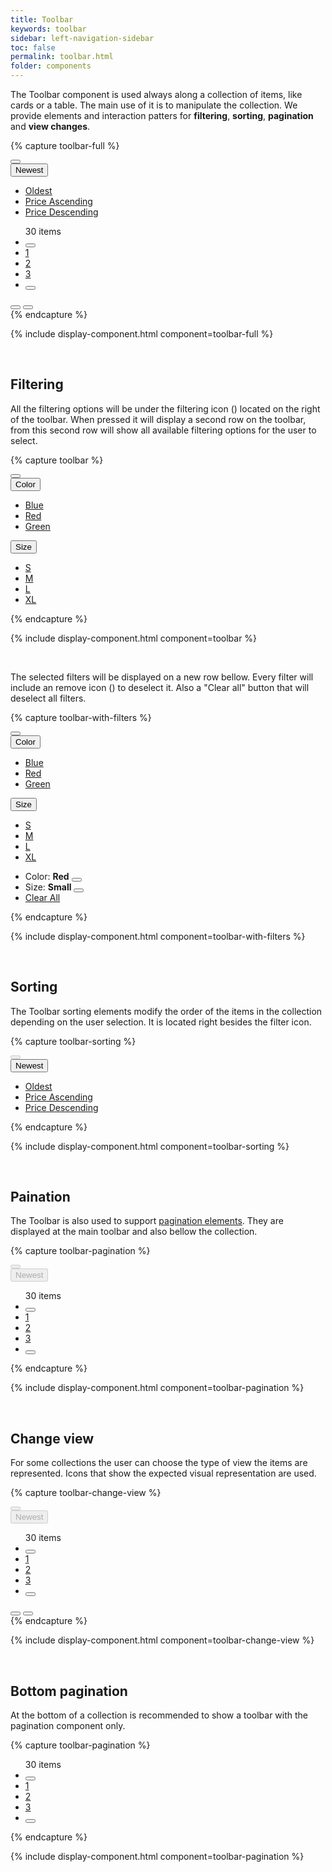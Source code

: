 ```yaml
---
title: Toolbar
keywords: toolbar
sidebar: left-navigation-sidebar
toc: false
permalink: toolbar.html
folder: components
---
```


The Toolbar component is used always along a collection of items, like cards or a table. The main use of it is to manipulate the collection. We provide elements and interaction patters for **filtering**, **sorting**, **pagination** and **view changes**.

{% capture toolbar-full %}
<div class="tn-toolbar">
    <div class="tn-toolbar__group tn-toolbar__group--filter">
        <button class="tn-button tn-button--text tn-button--icon tn-toolbar__button" aria-label="BUTTON_LABEL">
            <span class="tn-icon tn-icon--filter tn-icon--medium" role="presentation"></span>
        </button>
        <span role="separator"></span>
        <div class="tn-dropdown">
            <button class="tn-dropdown__control tn-dropdown__control--no-border" aria-controls="oEeRk201" aria-expanded="false" aria-haspopup="true">
                <span class="tn-icon tn-icon--sort tn-dropdown__icon" role="presentation"></span>
                Newest
            </button>
            <ul class="tn-dropdown__menu" aria-hidden="true" id="oEeRk201">
                <li><a href="#" class="tn-dropdown__item">Oldest</a></li>
                <li><a href="#" class="tn-dropdown__item">Price Ascending</a></li>
                <li><a href="#" class="tn-dropdown__item">Price Descending</a></li>
            </ul>            
        </div>
        <span role="separator"></span>
    </div>
    <div class="tn-toolbar__group tn-toolbar__group--view">
        <div class="tn-toolbar__pagination">
            <ul class="tn-pagination">
                <span class="tn-pagination__total">30 items</span>
                <li class="tn-pagination__item">
                    <button class="tn-button tn-button--text tn-button--icon tn-button--small" aria-label="Previous" aria-disabled="true">
                        <span class="tn-icon tn-icon--chevron-back tn-icon--small" role="presentation"></span>
                    </button>
                </li>
                <li class="tn-pagination__item">
                    <a href="#" class="tn-pagination__link" aria-selected="true">1</a>
                </li>
                <li class="tn-pagination__item">
                    <a href="#" class="tn-pagination__link">2</a>
                </li>
                <li class="tn-pagination__item">
                    <a href="#" class="tn-pagination__link">3</a>
                </li>
                <li class="tn-pagination__item">
                    <button class="tn-button tn-button--text tn-button--icon tn-button--small" aria-label="Next">
                        <span class="tn-icon tn-icon--chevron tn-icon--small" role="presentation"></span>
                    </button>
                </li>
            </ul>
        </div>
        <div class="tn-toolbar__view-as">
            <button class="tn-button tn-button--text tn-button--icon" aria-label="View as grid" aria-pressed="true">
                <span class="tn-icon tn-icon--grid tn-icon--medium" role="presentation"></span>
            </button>
            <button class="tn-button tn-button--text tn-button--icon" aria-label="View as list" aria-pressed="false">
                <span class="tn-icon tn-icon--list tn-icon--medium" role="presentation"></span>
            </button>
        </div>
    </div>
</div>
{% endcapture %}

{% include display-component.html component=toolbar-full %}

<br/>

## Filtering

All the filtering options will be under the filtering icon (<span class="tn-icon tn-icon--filter tn-icon--medium" style="font-size: 1em; vertical-align: middle;"></span>) located on the right of the toolbar. When pressed it will display a second row on the toolbar, from this second row will show all available filtering options for the user to select.

{% capture toolbar %}
<div class="tn-toolbar">
    <div class="tn-toolbar__group tn-toolbar__group--filter">
        <button class="tn-button tn-button--text tn-button--icon tn-toolbar__button" aria-label="BUTTON_LABEL" aria-expanded="false" aria-controls="gfAMe850" aria-haspopup="true">
            <span class="tn-icon tn-icon--filter tn-icon--medium" role="presentation"></span>
        </button>
    </div>
    <!-- FILTER OPTIONS ROW -->
    <div class="tn-toolbar__group tn-toolbar__group--filter-options" id="gfAMe850" aria-hidden="true">
        <div class="tn-dropdown">
            <button class="tn-dropdown__control tn-dropdown__control--no-border" aria-controls="I5fPJ494" aria-expanded="false" aria-haspopup="true">
                Color
            </button>
            <ul class="tn-dropdown__menu" aria-hidden="true" id="I5fPJ494">
                <li><a href="#" class="tn-dropdown__item">Blue</a></li>
                <li><a href="#" class="tn-dropdown__item">Red</a></li>
                <li><a href="#" class="tn-dropdown__item">Green</a></li>
            </ul>
        </div>
        <span role="separator"></span>
        <div class="tn-dropdown">
            <button class="tn-dropdown__control tn-dropdown__control--no-border" aria-controls="EewD5366" aria-expanded="false" aria-haspopup="true">
                Size
            </button>
            <ul class="tn-dropdown__menu" aria-hidden="true" id="EewD5366">
                <li><a href="#" class="tn-dropdown__item">S</a></li>
                <li><a href="#" class="tn-dropdown__item">M</a></li>
                <li><a href="#" class="tn-dropdown__item">L</a></li>
                <li><a href="#" class="tn-dropdown__item">XL</a></li>
            </ul>
        </div>
        <span role="separator"></span>
    </div>
</div>
{% endcapture %}

{% include display-component.html component=toolbar %}

<br />

The selected filters will be displayed on a new row bellow. Every filter will include an remove icon (<span class="tn-icon tn-icon--filterremove" style="font-size: 1em; vertical-align: middle"></span>) to deselect it. Also a "Clear all" button that will deselect all filters.

{% capture toolbar-with-filters %}
<div class="tn-toolbar">
    <div class="tn-toolbar__group tn-toolbar__group--filter">
        <button class="tn-button tn-button--text tn-button--icon tn-toolbar__button" aria-label="BUTTON_LABEL" aria-expanded="false" aria-controls="gfAMe851" aria-haspopup="true">
            <span class="tn-icon tn-icon--filter tn-icon--medium" role="presentation"></span>
        </button>
    </div>
    <!-- FILTER OPTIONS ROW -->
    <div class="tn-toolbar__group tn-toolbar__group--filter-options" id="gfAMe851" aria-hidden="true">
        <div class="tn-dropdown">
            <button class="tn-dropdown__control tn-dropdown__control--no-border" aria-controls="I5fPJ494" aria-expanded="false" aria-haspopup="true">
                Color
            </button>
            <ul class="tn-dropdown__menu" aria-hidden="true" id="I5fPJ494">
                <li><a href="#" class="tn-dropdown__item">Blue</a></li>
                <li><a href="#" class="tn-dropdown__item">Red</a></li>
                <li><a href="#" class="tn-dropdown__item">Green</a></li>
            </ul>
        </div>
        <span role="separator"></span>
        <div class="tn-dropdown">
            <button class="tn-dropdown__control tn-dropdown__control--no-border" aria-controls="EewD5366" aria-expanded="false" aria-haspopup="true">
                Size
            </button>
            <ul class="tn-dropdown__menu" aria-hidden="true" id="EewD5366">
                <li><a href="#" class="tn-dropdown__item">S</a></li>
                <li><a href="#" class="tn-dropdown__item">M</a></li>
                <li><a href="#" class="tn-dropdown__item">L</a></li>
                <li><a href="#" class="tn-dropdown__item">XL</a></li>
            </ul>
        </div>
        <span role="separator"></span>
    </div>
    <div class="tn-toolbar__group tn-toolbar__group--applied-filters">
        <ul class="tn-toolbar__applied-filter-list">
            <li class="tn-toolbar__applied-filter-item">
                <span>Color: <strong>Red</strong></span>
                <button class="tn-button tn-button--text tn-button--small tn-button--icon" aria-label="Clear">
                    <span class="tn-icon tn-icon--filterremove" role="presentation"></span>
                </button>
            </li>
            <li class="tn-toolbar__applied-filter-item">
                <span>Size: <strong>Small</strong></span>
                <button class="tn-button tn-button--text tn-button--small tn-button--icon" aria-label="Clear">
                    <span class="tn-icon tn-icon--filterremove" role="presentation"></span>
                </button>
            </li>
            <li class="tn-toolbar__applied-filter-item">
                <a href="#" class="tn-toolbar__applied-filter-clear">Clear All</a>
            </li>
        </ul>
    </div>
</div>
{% endcapture %}

{% include display-component.html component=toolbar-with-filters %}

<br/>

## Sorting

The Toolbar sorting elements modify the order of the items in the collection depending on the user selection. It is located right besides the filter icon.

{% capture toolbar-sorting %}
<div class="tn-toolbar">
    <div class="tn-toolbar__group tn-toolbar__group--filter">
        <button class="tn-button tn-button--text tn-button--icon tn-toolbar__button" aria-label="BUTTON_LABEL" disabled aria-disabled="true">
            <span class="tn-icon tn-icon--filter tn-icon--medium" role="presentation"></span>
        </button>
        <span role="separator"></span>
        <div class="tn-dropdown">
            <button class="tn-dropdown__control tn-dropdown__control--no-border" aria-controls="oEeRk206" aria-expanded="false" aria-haspopup="true">
                <span class="tn-icon tn-icon--sort tn-dropdown__icon" role="presentation"></span>
                Newest
            </button>
            <ul class="tn-dropdown__menu" aria-hidden="true" id="oEeRk206">
                <li><a href="#" class="tn-dropdown__item">Oldest</a></li>
                <li><a href="#" class="tn-dropdown__item">Price Ascending</a></li>
                <li><a href="#" class="tn-dropdown__item">Price Descending</a></li>
            </ul>
        </div>
        <span role="separator"></span>
    </div>
</div>
{% endcapture %}

{% include display-component.html component=toolbar-sorting %}

<br />

## Paination

The Toolbar is also used to support [pagination elements](pagination.html). They are displayed at the main toolbar and also bellow the collection.

{% capture toolbar-pagination %}
<div class="tn-toolbar">
    <div class="tn-toolbar__group tn-toolbar__group--filter">
        <button class="tn-button tn-button--text tn-button--icon tn-toolbar__button" aria-label="BUTTON_LABEL" disabled aria-disabled="true">
            <span class="tn-icon tn-icon--filter tn-icon--medium" role="presentation"></span>
        </button>
        <span role="separator"></span>
        <div class="tn-dropdown">
            <button class="tn-dropdown__control tn-dropdown__control--no-border" disabled aria-disabled="true">
                <span class="tn-icon tn-icon--sort tn-dropdown__icon" role="presentation"></span>
                Newest
            </button>
        </div>
        <span role="separator"></span>
    </div>
    <div class="tn-toolbar__group tn-toolbar__group--view">
        <div class="tn-toolbar__pagination">
            <ul class="tn-pagination">
                <span class="tn-pagination__total">30 items</span>
                <li class="tn-pagination__item">
                    <button class="tn-button tn-button--text tn-button--icon tn-button--small" aria-label="Previous" aria-disabled="true">
                        <span class="tn-icon tn-icon--chevron-back tn-icon--small" role="presentation"></span>
                    </button>
                </li>
                <li class="tn-pagination__item">
                    <a href="#" class="tn-pagination__link" aria-selected="true">1</a>
                </li>
                <li class="tn-pagination__item">
                    <a href="#" class="tn-pagination__link">2</a>
                </li>
                <li class="tn-pagination__item">
                    <a href="#" class="tn-pagination__link">3</a>
                </li>
                <li class="tn-pagination__item">
                    <button class="tn-button tn-button--text tn-button--icon tn-button--small" aria-label="Next">
                        <span class="tn-icon tn-icon--chevron tn-icon--small" role="presentation"></span>
                    </button>
                </li>
            </ul>
        </div>
    </div>
</div>
{% endcapture %}

{% include display-component.html component=toolbar-pagination %}

<br />

## Change view

For some collections the user can choose the type of view the items are represented. Icons that show the expected visual representation are used.

{% capture toolbar-change-view %}
<div class="tn-toolbar">
    <div class="tn-toolbar__group tn-toolbar__group--filter">
        <button class="tn-button tn-button--text tn-button--icon tn-toolbar__button" aria-label="BUTTON_LABEL" disabled aria-disabled="true">
            <span class="tn-icon tn-icon--filter tn-icon--medium" role="presentation"></span>
        </button>
        <span role="separator"></span>
        <div class="tn-dropdown">
            <button class="tn-dropdown__control tn-dropdown__control--no-border" disabled aria-disabled="true">
                <span class="tn-icon tn-icon--sort tn-dropdown__icon" role="presentation"></span>
                Newest
            </button>
        </div>
        <span role="separator"></span>
    </div>
    <div class="tn-toolbar__group tn-toolbar__group--view">
        <div class="tn-toolbar__pagination">
            <ul class="tn-pagination">
                <span class="tn-pagination__total">30 items</span>
                <li class="tn-pagination__item">
                    <button class="tn-button tn-button--text tn-button--icon tn-button--small" aria-label="Previous" aria-disabled="true">
                        <span class="tn-icon tn-icon--chevron-back tn-icon--small" role="presentation"></span>
                    </button>
                </li>
                <li class="tn-pagination__item">
                    <a href="#" class="tn-pagination__link" aria-selected="true">1</a>
                </li>
                <li class="tn-pagination__item">
                    <a href="#" class="tn-pagination__link">2</a>
                </li>
                <li class="tn-pagination__item">
                    <a href="#" class="tn-pagination__link">3</a>
                </li>
                <li class="tn-pagination__item">
                    <button class="tn-button tn-button--text tn-button--icon tn-button--small" aria-label="Next">
                        <span class="tn-icon tn-icon--chevron tn-icon--small" role="presentation"></span>
                    </button>
                </li>
            </ul>
        </div>
        <div class="tn-toolbar__view-as">
            <button class="tn-button tn-button--text tn-button--icon" aria-label="View as grid" aria-pressed="true">
                <span class="tn-icon tn-icon--grid tn-icon--medium" role="presentation"></span>
            </button>
            <button class="tn-button tn-button--text tn-button--icon" aria-label="View as list" aria-pressed="false">
                <span class="tn-icon tn-icon--list tn-icon--medium" role="presentation"></span>
            </button>
        </div>
    </div>
</div>
{% endcapture %}

{% include display-component.html component=toolbar-change-view %}

<br/>

## Bottom pagination

At the bottom of a collection is recommended to show a toolbar with the pagination component only.

{% capture toolbar-pagination %}
<div class="tn-toolbar">
    <div class="tn-toolbar__group tn-toolbar__group--view">
        <div class="tn-toolbar__pagination">
            <ul class="tn-pagination">
                <span class="tn-pagination__total">30 items</span>
                <li class="tn-pagination__item">
                    <button class="tn-button tn-button--text tn-button--icon tn-button--small" aria-label="Previous" aria-disabled="true">
                        <span class="tn-icon tn-icon--chevron-back tn-icon--small" role="presentation"></span>
                    </button>
                </li>
                <li class="tn-pagination__item">
                    <a href="#" class="tn-pagination__link" aria-selected="true">1</a>
                </li>
                <li class="tn-pagination__item">
                    <a href="#" class="tn-pagination__link">2</a>
                </li>
                <li class="tn-pagination__item">
                    <a href="#" class="tn-pagination__link">3</a>
                </li>
                <li class="tn-pagination__item">
                    <button class="tn-button tn-button--text tn-button--icon tn-button--small" aria-label="Next">
                        <span class="tn-icon tn-icon--chevron tn-icon--small" role="presentation"></span>
                    </button>
                </li>
            </ul>
        </div>
    </div>
</div>
{% endcapture %}

{% include display-component.html component=toolbar-pagination %}
